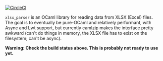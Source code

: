 [![CircleCI](https://circleci.com/gh/brendanlong/ocaml-xlsx-parser.svg?style=shield)](https://circleci.com/gh/brendanlong/ocaml-xlsx-parser)

`xlsx_parser` is an OCaml library for reading data from XLSX (Excel)
files. The goal is to eventually be pure-OCaml and relatively
performant, with Async and Lwt support, but currently camlzip makes
the interface pretty awkward (can't do things in memory, the XLSX
file has to exist on the filesystem; can't be async).

**Warning: Check the build status above. This is probably not ready
to use yet.**

